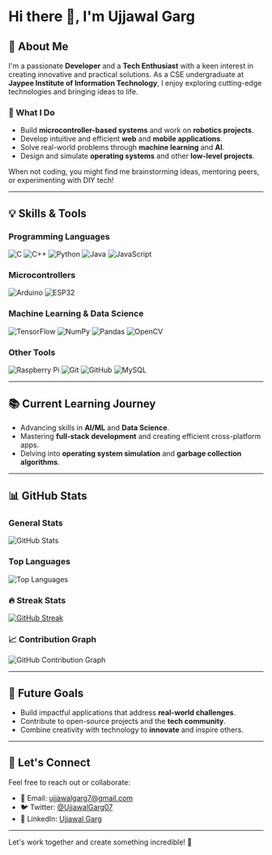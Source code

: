 # Hi there 👋, I'm Ujjawal Garg

## 🚀 About Me
I'm a passionate **Developer** and a **Tech Enthusiast** with a keen interest in creating innovative and practical solutions. As a CSE undergraduate at **Jaypee Institute of Information Technology**, I enjoy exploring cutting-edge technologies and bringing ideas to life.

### 🌟 What I Do
- Build **microcontroller-based systems** and work on **robotics projects**.
- Develop intuitive and efficient **web** and **mobile applications**.
- Solve real-world problems through **machine learning** and **AI**.
- Design and simulate **operating systems** and other **low-level projects**.
  
When not coding, you might find me brainstorming ideas, mentoring peers, or experimenting with DIY tech!

---
## 💡 Skills & Tools

### **Programming Languages**
![C](https://img.shields.io/badge/C-00599C?style=flat&logo=c&logoColor=white)
![C++](https://img.shields.io/badge/C++-00599C?style=flat&logo=c%2B%2B&logoColor=white)
![Python](https://img.shields.io/badge/Python-3776AB?style=flat&logo=python&logoColor=white)
![Java](https://img.shields.io/badge/Java-007396?style=flat&logo=java&logoColor=white)
![JavaScript](https://img.shields.io/badge/JavaScript-F7DF1E?style=flat&logo=javascript&logoColor=black)

### **Microcontrollers**
![Arduino](https://img.shields.io/badge/Arduino-00979D?style=flat&logo=arduino&logoColor=white)
![ESP32](https://img.shields.io/badge/ESP32-2C6BED?style=flat&logo=espressif&logoColor=white)

### **Machine Learning & Data Science**
![TensorFlow](https://img.shields.io/badge/TensorFlow-FF6F00?style=flat&logo=tensorflow&logoColor=white)
![NumPy](https://img.shields.io/badge/NumPy-013243?style=flat&logo=numpy&logoColor=white)
![Pandas](https://img.shields.io/badge/Pandas-150458?style=flat&logo=pandas&logoColor=white)
![OpenCV](https://img.shields.io/badge/OpenCV-5C3EE8?style=flat&logo=opencv&logoColor=white)

### **Other Tools**
![Raspberry Pi](https://img.shields.io/badge/Raspberry_Pi-C51A4A?style=flat&logo=raspberrypi&logoColor=white)
![Git](https://img.shields.io/badge/Git-F05032?style=flat&logo=git&logoColor=white)
![GitHub](https://img.shields.io/badge/GitHub-181717?style=flat&logo=github&logoColor=white)
![MySQL](https://img.shields.io/badge/MySQL-4479A1?style=flat&logo=mysql&logoColor=white)

---
## 📚 Current Learning Journey
- Advancing skills in **AI/ML** and **Data Science**.
- Mastering **full-stack development** and creating efficient cross-platform apps.
- Delving into **operating system simulation** and **garbage collection algorithms**.

---
## 📊 GitHub Stats

### General Stats  
![GitHub Stats](https://github-readme-stats.vercel.app/api?username=ujjawalgarg7&show_icons=true&theme=dracula&count_private=true)

### Top Languages  
![Top Languages](https://github-readme-stats.vercel.app/api/top-langs/?username=ujjawalgarg7&layout=compact&theme=dracula)

### 🔥 Streak Stats  
[![GitHub Streak](https://streak-stats.demolab.com?user=ujjawalgarg7&theme=dracula)](https://git.io/streak-stats)
### 📈 Contribution Graph  
![GitHub Contribution Graph](https://github-readme-activity-graph.vercel.app/graph?username=ujjawalgarg7&theme=dracula)

---
## 🎯 Future Goals
- Build impactful applications that address **real-world challenges**.
- Contribute to open-source projects and the **tech community**.
- Combine creativity with technology to **innovate** and inspire others.

---

## 🤝 Let's Connect
Feel free to reach out or collaborate:
- 📧 Email: ujjawalgarg7@gmail.com
- 🐦 Twitter: [@UjjawalGarg07](https://twitter.com/UjjawalGarg07)
- 💼 LinkedIn: [Ujjawal Garg](https://linkedin.com/in/ujjawal-garg-588585202)

---

Let's work together and create something incredible! 🚀
